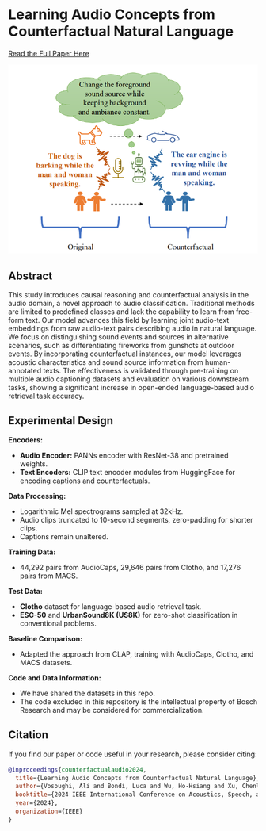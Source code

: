 # Learning Audio Concepts from Counterfactual Natural Language

[Read the Full Paper Here](https://arxiv.org/pdf/2401.04935.pdf)

![Teaser Image](assets/teaser.png)

## Abstract

This study introduces causal reasoning and counterfactual analysis in the audio domain, a novel approach to audio classification. Traditional methods are limited to predefined classes and lack the capability to learn from free-form text. Our model advances this field by learning joint audio-text embeddings from raw audio-text pairs describing audio in natural language. We focus on distinguishing sound events and sources in alternative scenarios, such as differentiating fireworks from gunshots at outdoor events. By incorporating counterfactual instances, our model leverages acoustic characteristics and sound source information from human-annotated texts. The effectiveness is validated through pre-training on multiple audio captioning datasets and evaluation on various downstream tasks, showing a significant increase in open-ended language-based audio retrieval task accuracy.

## Experimental Design

**Encoders:**
- **Audio Encoder:** PANNs encoder with ResNet-38 and pretrained weights.
- **Text Encoders:** CLIP text encoder modules from HuggingFace for encoding captions and counterfactuals.

**Data Processing:**
- Logarithmic Mel spectrograms sampled at 32kHz.
- Audio clips truncated to 10-second segments, zero-padding for shorter clips.
- Captions remain unaltered.

**Training Data:**
- 44,292 pairs from AudioCaps, 29,646 pairs from Clotho, and 17,276 pairs from MACS.

**Test Data:**
- **Clotho** dataset for language-based audio retrieval task.
- **ESC-50** and **UrbanSound8K (US8K)** for zero-shot classification in conventional problems.

**Baseline Comparison:**
- Adapted the approach from CLAP, training with AudioCaps, Clotho, and MACS datasets.

**Code and Data Information:**
- We have shared the datasets in this repo.
- The code excluded in this repository is the intellectual property of Bosch Research and may be considered for commercialization.

  
## Citation

If you find our paper or code useful in your research, please consider citing:

```bibtex
@inproceedings{counterfactualaudio2024,
  title={Learning Audio Concepts from Counterfactual Natural Language},
  author={Vosoughi, Ali and Bondi, Luca and Wu, Ho-Hsiang and Xu, Chenliang},
  booktitle={2024 IEEE International Conference on Acoustics, Speech, and Signal Processing (ICASSP)},
  year={2024},
  organization={IEEE}
}
